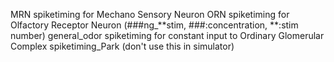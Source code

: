 MRN  spiketiming for Mechano Sensory Neuron
ORN  spiketiming for Olfactory Receptor Neuron (###ng_**stim, ###:concentration, **:stim number)
general_odor  spiketiming for constant input to Ordinary Glomerular Complex
spiketiming_Park  (don't use this in simulator)
